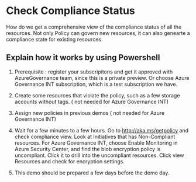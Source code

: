 # Check Compliance Status

How do we get a comprehensive view of the compliance status of all the resources. Not only Policy can govern new resources, it can also genearte a compliance state for existing resources.

## Explain how it works by using Powershell

1. Prerequisite : register your subscripitons and get it approved with AzureGovernance team, since this is a private preview. Or choose Azure Governance INT subscription, which is a test subscription we have. 

2. Create some resources that violate the policy, such as a few storage accounts without tags. ( not needed for Azure Governance INT)

3. Assign new policies in previous demos ( not needed for Azure Governance INT)

4. Wait for a few minutes to a few hours. Go to http://aka.ms/getpolicy and check compliance view. Look at Initiatives that has Non-Compliant resources. For Azure Governance INT, choose Enable Monitoring in Azure Security Center, and find the blob encryption policy is uncompliant. Click it to drill into the uncompliant resources. Click view Resources and check for encryption settings. 

5. This demo should be prepared a few days before the demo day. 

